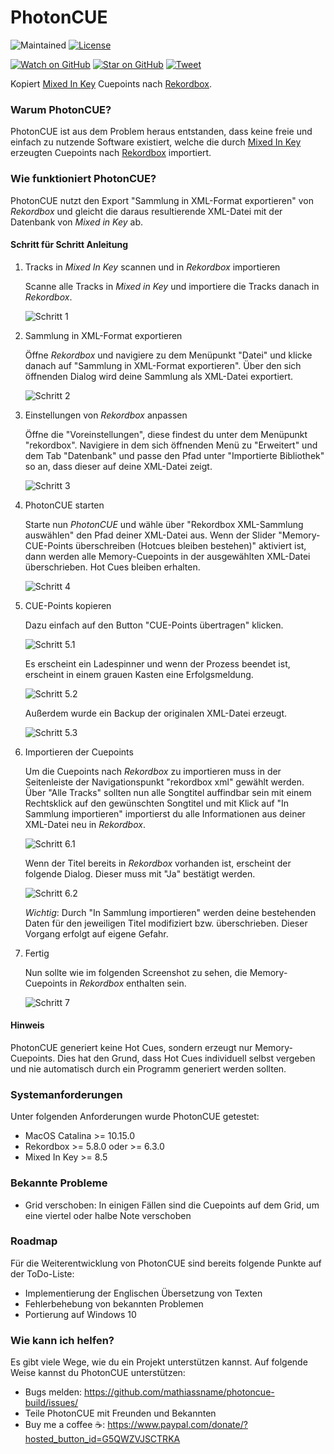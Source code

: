 # PhotonCUE

![Maintained][maintained-badge]
[![License](http://img.shields.io/badge/Licence-MIT-brightgreen.svg)](LICENSE.md)

[![Watch on GitHub][github-watch-badge]][github-watch]
[![Star on GitHub][github-star-badge]][github-star]
[![Tweet][twitter-badge]][twitter]

Kopiert [Mixed In Key](https://mixedinkey.com/) Cuepoints nach [Rekordbox](https://rekordbox.com/).

### Warum PhotonCUE?

PhotonCUE ist aus dem Problem heraus entstanden, dass keine freie und einfach zu nutzende Software existiert, welche die durch [Mixed In Key](https://mixedinkey.com/) erzeugten Cuepoints nach [Rekordbox](https://rekordbox.com/) importiert.

### Wie funktioniert PhotonCUE?

PhotonCUE nutzt den Export "Sammlung in XML-Format exportieren" von *Rekordbox* und gleicht die daraus resultierende XML-Datei mit der Datenbank von *Mixed in Key* ab.

#### Schritt für Schritt Anleitung

1. Tracks in *Mixed In Key* scannen und in *Rekordbox* importieren

    Scanne alle Tracks in *Mixed in Key* und importiere die Tracks danach in *Rekordbox*.
    
    ![Schritt 1](https://github.com/mathiassname/photoncue-build/raw/main/documentation/img/step_1.png)

1. Sammlung in XML-Format exportieren

    Öffne *Rekordbox* und navigiere zu dem Menüpunkt "Datei" und klicke danach auf "Sammlung in XML-Format exportieren". Über den sich öffnenden Dialog wird deine Sammlung als XML-Datei exportiert.

    ![Schritt 2](https://github.com/mathiassname/photoncue-build/raw/main/documentation/img/step_2.png)

1. Einstellungen von *Rekordbox* anpassen

    Öffne die "Voreinstellungen", diese findest du unter dem Menüpunkt "rekordbox". Navigiere in dem sich öffnenden Menü zu "Erweitert" und dem Tab "Datenbank" und passe den Pfad unter "Importierte Bibliothek" so an, dass dieser auf deine XML-Datei zeigt.

    ![Schritt 3](https://github.com/mathiassname/photoncue-build/raw/main/documentation/img/step_3.png)

1. PhotonCUE starten

    Starte nun *PhotonCUE* und wähle über "Rekordbox XML-Sammlung auswählen" den Pfad deiner XML-Datei aus. Wenn der Slider "Memory-CUE-Points überschreiben (Hotcues bleiben bestehen)" aktiviert ist, dann werden alle Memory-Cuepoints in der ausgewählten XML-Datei überschrieben. Hot Cues bleiben erhalten.

    ![Schritt 4](https://github.com/mathiassname/photoncue-build/raw/main/documentation/img/step_4.png)

1. CUE-Points kopieren

   Dazu einfach auf den Button "CUE-Points übertragen" klicken.

    ![Schritt 5.1](https://github.com/mathiassname/photoncue-build/raw/main/documentation/img/step_5_1.png)

   Es erscheint ein Ladespinner und wenn der Prozess beendet ist, erscheint in einem grauen Kasten eine Erfolgsmeldung.

    ![Schritt 5.2](https://github.com/mathiassname/photoncue-build/raw/main/documentation/img/step_5_2.png)

   Außerdem wurde ein Backup der originalen XML-Datei erzeugt.

    ![Schritt 5.3](https://github.com/mathiassname/photoncue-build/raw/main/documentation/img/step_5_3.png)

1. Importieren der Cuepoints

   Um die Cuepoints nach *Rekordbox* zu importieren muss in der Seitenleiste der Navigationspunkt "rekordbox xml" gewählt werden. Über "Alle Tracks" sollten nun alle Songtitel auffindbar sein mit einem Rechtsklick auf den gewünschten Songtitel und mit Klick auf "In Sammlung importieren" importierst du alle Informationen aus deiner XML-Datei neu in *Rekordbox*.

    ![Schritt 6.1](https://github.com/mathiassname/photoncue-build/raw/main/documentation/img/step_6_1.png)

   Wenn der Titel bereits in *Rekordbox* vorhanden ist, erscheint der folgende Dialog. Dieser muss mit "Ja" bestätigt werden.

    ![Schritt 6.2](https://github.com/mathiassname/photoncue-build/raw/main/documentation/img/step_6_2.png)
   
   *Wichtig*: Durch "In Sammlung importieren" werden deine bestehenden Daten für den jeweiligen Titel modifiziert bzw. überschrieben. Dieser Vorgang erfolgt auf eigene Gefahr.

1. Fertig

   Nun sollte wie im folgenden Screenshot zu sehen, die Memory-Cuepoints in *Rekordbox* enthalten sein.

    ![Schritt 7](https://github.com/mathiassname/photoncue-build/raw/main/documentation/img/step_7.png)

#### Hinweis

PhotonCUE generiert keine Hot Cues, sondern erzeugt nur Memory-Cuepoints. Dies hat den Grund, dass Hot Cues individuell selbst vergeben und nie automatisch durch ein Programm generiert werden sollten. 

### Systemanforderungen

Unter folgenden Anforderungen wurde PhotonCUE getestet:

* MacOS Catalina >= 10.15.0
* Rekordbox >= 5.8.0 oder >= 6.3.0
* Mixed In Key >= 8.5

### Bekannte Probleme

* Grid verschoben: In einigen Fällen sind die Cuepoints auf dem Grid, um eine viertel oder halbe Note verschoben

### Roadmap

Für die Weiterentwicklung von PhotonCUE sind bereits folgende Punkte auf der ToDo-Liste:

* Implementierung der Englischen Übersetzung von Texten
* Fehlerbehebung von bekannten Problemen
* Portierung auf Windows 10

### Wie kann ich helfen?

Es gibt viele Wege, wie du ein Projekt unterstützen kannst. Auf folgende Weise kannst du PhotonCUE unterstützen:

* Bugs melden: https://github.com/mathiassname/photoncue-build/issues/
* Teile PhotonCUE mit Freunden und Bekannten
* Buy me a coffee ☕️: https://www.paypal.com/donate/?hosted_button_id=G5QWZVJSCTRKA

[github-watch-badge]: https://img.shields.io/github/watchers/mathiassname/photoncue-build.svg?style=social
[github-watch]: https://github.com/mathiassname/photoncue-build/watchers
[github-star-badge]: https://img.shields.io/github/stars/mathiassname/photoncue-build.svg?style=social
[github-star]: https://github.com/mathiassname/photoncue-build/stargazers
[twitter]: https://twitter.com/intent/tweet?text=Check%20out%20PhotonCUE!%20https://github.com/mathiassname/photoncue-build%20%F0%9F%91%8D
[twitter-badge]: https://img.shields.io/twitter/url/https/github.com/mathiassname/photoncue-build.svg?style=social
[maintained-badge]: https://img.shields.io/badge/maintained-yes-brightgreen

